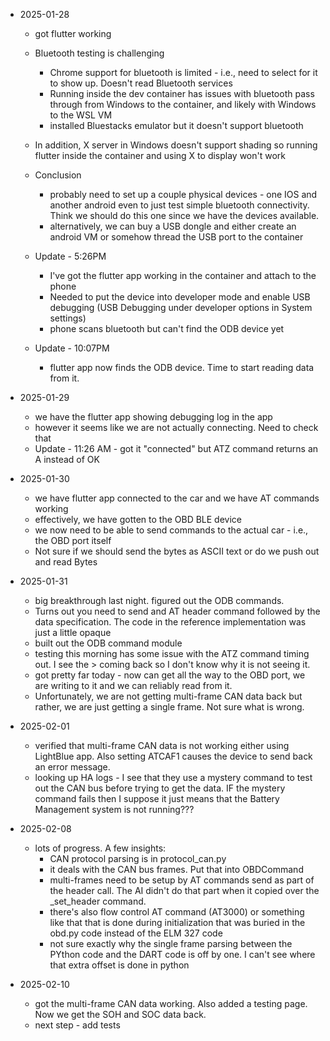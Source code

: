 - 2025-01-28

  - got flutter working
  - Bluetooth testing is challenging
    - Chrome support for bluetooth is limited - i.e., need to select for it to show up. Doesn't read Bluetooth services
    - Running inside the dev container has issues with bluetooth pass through from Windows to the container, and likely with Windows to the WSL VM
    - installed Bluestacks emulator but it doesn't support bluetooth
  - In addition, X server in Windows doesn't support shading so running flutter inside the container and using X to display won't work
  - Conclusion

    - probably need to set up a couple physical devices - one IOS and another android even to just test simple bluetooth connectivity. Think we should do this one since we have the devices available.
    - alternatively, we can buy a USB dongle and either create an android VM or somehow thread the USB port to the container

  - Update - 5:26PM

    - I've got the flutter app working in the container and attach to the phone
    - Needed to put the device into developer mode and enable USB debugging (USB Debugging under developer options in System settings)
    - phone scans bluetooth but can't find the ODB device yet

  - Update - 10:07PM
    - flutter app now finds the ODB device. Time to start reading data from it.

- 2025-01-29

  - we have the flutter app showing debugging log in the app
  - however it seems like we are not actually connecting. Need to check that
  - Update - 11:26 AM - got it "connected" but ATZ command returns an A instead of OK

- 2025-01-30

  - we have flutter app connected to the car and we have AT commands working
  - effectively, we have gotten to the OBD BLE device
  - we now need to be able to send commands to the actual car - i.e., the OBD port itself
  - Not sure if we should send the bytes as ASCII text or do we push out and read Bytes

- 2025-01-31

  - big breakthrough last night. figured out the ODB commands.
  - Turns out you need to send and AT header command followed by the data specification. The code in the reference implementation was just a little opaque
  - built out the ODB command module
  - testing this morning has some issue with the ATZ command timing out. I see the > coming back so I don't know why it is not seeing it.
  - got pretty far today - now can get all the way to the OBD port, we are writing to it and we can reliably read from it.
  - Unfortunately, we are not getting multi-frame CAN data back but rather, we are just getting a single frame. Not sure what is wrong.

- 2025-02-01

  - verified that multi-frame CAN data is not working either using LightBlue app. Also setting ATCAF1 causes the device to send back an error message.
  - looking up HA logs - I see that they use a mystery command to test out the CAN bus before trying to get the data. IF the mystery command fails then I suppose it just means that the Battery Management system is not running???

- 2025-02-08
  - lots of progress. A few insights:
    - CAN protocol parsing is in protocol_can.py
    - it deals with the CAN bus frames. Put that into OBDCommand
    - multi-frames need to be setup by AT commands send as part of the header call. The AI didn't do that part when it copied over the \_set_header command.
    - there's also flow control AT command (AT3000) or something like that that is done during initialization that was buried in the obd.py code instead of the ELM 327 code
    - not sure exactly why the single frame parsing between the PYthon code and the DART code is off by one. I can't see where that extra offset is done in python
- 2025-02-10
  - got the multi-frame CAN data working. Also added a testing page. Now we get the SOH and SOC data back.
  - next step - add tests
